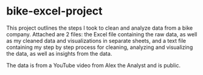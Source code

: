 # bike-excel-project


This project outlines the steps I took to clean and analyze data from a bike company. Attached are 2 files: the Excel file containing the raw data, as well as my cleaned data and visualizations in separate sheets, and a text file containing my step by step process for cleaning, analyzing and visualizing the data, as well as insights from the data.

The data is from a YouTube video from Alex the Analyst and is public.
